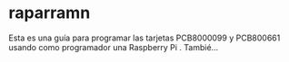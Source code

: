 # raparramn
Esta es una guía para programar las tarjetas PCB8000099 y PCB800661 usando como programador una Raspberry Pi . Tambié…
